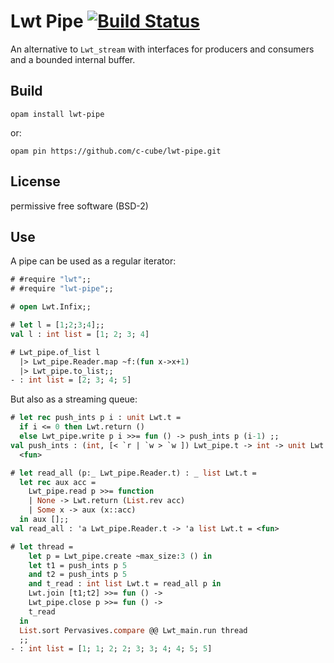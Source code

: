 # Lwt Pipe  [![Build Status](https://travis-ci.org/c-cube/lwt-pipe.svg?branch=master)](https://travis-ci.org/c-cube/lwt-pipe)

An alternative to `Lwt_stream` with interfaces for producers and consumers
and a bounded internal buffer.

## Build

```
opam install lwt-pipe
```

or:

```
opam pin https://github.com/c-cube/lwt-pipe.git
```

## License

permissive free software (BSD-2)

## Use

A pipe can be used as a regular iterator:

```ocaml
# #require "lwt";;
# #require "lwt-pipe";;

# open Lwt.Infix;;

# let l = [1;2;3;4];;
val l : int list = [1; 2; 3; 4]

# Lwt_pipe.of_list l
  |> Lwt_pipe.Reader.map ~f:(fun x->x+1)
  |> Lwt_pipe.to_list;;
- : int list = [2; 3; 4; 5]
```

But also as a streaming queue:

```ocaml
# let rec push_ints p i : unit Lwt.t =
  if i <= 0 then Lwt.return ()
  else Lwt_pipe.write p i >>= fun () -> push_ints p (i-1) ;;
val push_ints : (int, [< `r | `w > `w ]) Lwt_pipe.t -> int -> unit Lwt.t =
  <fun>

# let read_all (p:_ Lwt_pipe.Reader.t) : _ list Lwt.t =
  let rec aux acc =
    Lwt_pipe.read p >>= function
    | None -> Lwt.return (List.rev acc)
    | Some x -> aux (x::acc) 
  in aux [];;
val read_all : 'a Lwt_pipe.Reader.t -> 'a list Lwt.t = <fun>

# let thread =
    let p = Lwt_pipe.create ~max_size:3 () in
    let t1 = push_ints p 5
    and t2 = push_ints p 5
    and t_read : int list Lwt.t = read_all p in
    Lwt.join [t1;t2] >>= fun () ->
    Lwt_pipe.close p >>= fun () ->
    t_read
  in
  List.sort Pervasives.compare @@ Lwt_main.run thread
  ;;
- : int list = [1; 1; 2; 2; 3; 3; 4; 4; 5; 5]
```
